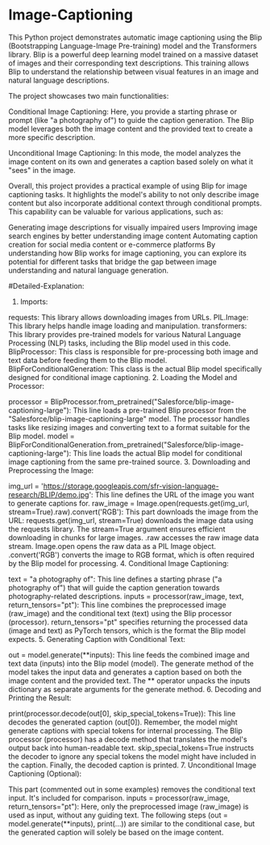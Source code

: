 # Image-Captioning

This Python project demonstrates automatic image captioning using the Blip (Bootstrapping Language-Image Pre-training) model and the Transformers library. Blip is a powerful deep learning model trained on a massive dataset of images and their corresponding text descriptions. This training allows Blip to understand the relationship between visual features in an image and natural language descriptions.

The project showcases two main functionalities:

Conditional Image Captioning: Here, you provide a starting phrase or prompt (like "a photography of") to guide the caption generation. The Blip model leverages both the image content and the provided text to create a more specific description.

Unconditional Image Captioning: In this mode, the model analyzes the image content on its own and generates a caption based solely on what it "sees" in the image.

Overall, this project provides a practical example of using Blip for image captioning tasks. It highlights the model's ability to not only describe image content but also incorporate additional context through conditional prompts. This capability can be valuable for various applications, such as:

Generating image descriptions for visually impaired users
Improving image search engines by better understanding image content
Automating caption creation for social media content or e-commerce platforms
By understanding how Blip works for image captioning, you can explore its potential for different tasks that bridge the gap between image understanding and natural language generation.

#Detailed-Explanation:

1. Imports:

requests: This library allows downloading images from URLs.
PIL.Image: This library helps handle image loading and manipulation.
transformers: This library provides pre-trained models for various Natural Language Processing (NLP) tasks, including the Blip model used in this code.
BlipProcessor: This class is responsible for pre-processing both image and text data before feeding them to the Blip model.
BlipForConditionalGeneration: This class is the actual Blip model specifically designed for conditional image captioning.
2. Loading the Model and Processor:

processor = BlipProcessor.from_pretrained("Salesforce/blip-image-captioning-large"):
This line loads a pre-trained Blip processor from the "Salesforce/blip-image-captioning-large" model.
The processor handles tasks like resizing images and converting text to a format suitable for the Blip model.
model = BlipForConditionalGeneration.from_pretrained("Salesforce/blip-image-captioning-large"):
This line loads the actual Blip model for conditional image captioning from the same pre-trained source.
3. Downloading and Preprocessing the Image:

img_url = 'https://storage.googleapis.com/sfr-vision-language-research/BLIP/demo.jpg':
This line defines the URL of the image you want to generate captions for.
raw_image = Image.open(requests.get(img_url, stream=True).raw).convert('RGB'):
This part downloads the image from the URL:
requests.get(img_url, stream=True) downloads the image data using the requests library. The stream=True argument ensures efficient downloading in chunks for large images.
.raw accesses the raw image data stream.
Image.open opens the raw data as a PIL Image object.
.convert('RGB') converts the image to RGB format, which is often required by the Blip model for processing.
4. Conditional Image Captioning:

text = "a photography of":
This line defines a starting phrase ("a photography of") that will guide the caption generation towards photography-related descriptions.
inputs = processor(raw_image, text, return_tensors="pt"):
This line combines the preprocessed image (raw_image) and the conditional text (text) using the Blip processor (processor).
return_tensors="pt" specifies returning the processed data (image and text) as PyTorch tensors, which is the format the Blip model expects.
5. Generating Caption with Conditional Text:

out = model.generate(**inputs):
This line feeds the combined image and text data (inputs) into the Blip model (model).
The generate method of the model takes the input data and generates a caption based on both the image content and the provided text.
The ** operator unpacks the inputs dictionary as separate arguments for the generate method.
6. Decoding and Printing the Result:

print(processor.decode(out[0], skip_special_tokens=True)):
This line decodes the generated caption (out[0]). Remember, the model might generate captions with special tokens for internal processing.
The Blip processor (processor) has a decode method that translates the model's output back into human-readable text.
skip_special_tokens=True instructs the decoder to ignore any special tokens the model might have included in the caption.
Finally, the decoded caption is printed.
7. Unconditional Image Captioning (Optional):

This part (commented out in some examples) removes the conditional text input. It's included for comparison.
inputs = processor(raw_image, return_tensors="pt"):
Here, only the preprocessed image (raw_image) is used as input, without any guiding text.
The following steps (out = model.generate(**inputs), print(...)) are similar to the conditional case, but the generated caption will solely be based on the image content.


